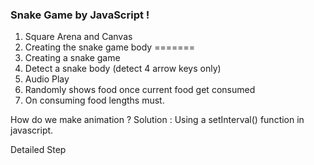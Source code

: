 ### Snake Game by JavaScript !

1. Square Arena and Canvas
2. Creating the snake game body
=======
2. Creating a snake game
3. Detect a snake body (detect 4 arrow keys only)
4. Audio Play
5. Randomly shows food once current food get consumed
6. On consuming food lengths must.

How do we make animation ?
Solution : Using a setInterval() function in javascript.

Detailed Step
